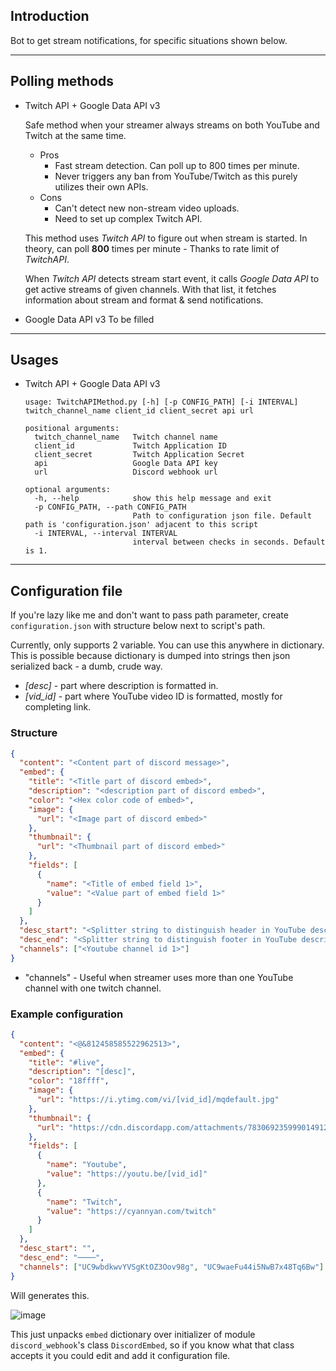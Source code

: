 ## Introduction

Bot to get stream notifications, for specific situations shown below.

---

## Polling methods

- Twitch API + Google Data API v3
  
    Safe method when your streamer always streams on both YouTube and Twitch at the same time.
    
    - Pros
        - Fast stream detection. Can poll up to 800 times per minute.
        - Never triggers any ban from YouTube/Twitch as this purely utilizes their own APIs.
    - Cons
        - Can't detect new non-stream video uploads.
        - Need to set up complex Twitch API.
    
    This method uses *Twitch API* to figure out when stream is started. In theory, 
    can poll **800** times per minute - Thanks to rate limit of *TwitchAPI*.
  
    When *Twitch API* detects stream start event, it calls *Google Data API* to get active streams of given channels.
    With that list, it fetches information about stream and format & send notifications.
  
- Google Data API v3
    To be filled
  
---

## Usages

- Twitch API + Google Data API v3
    ```commandline
    usage: TwitchAPIMethod.py [-h] [-p CONFIG_PATH] [-i INTERVAL] twitch_channel_name client_id client_secret api url
    
    positional arguments:
      twitch_channel_name   Twitch channel name
      client_id             Twitch Application ID
      client_secret         Twitch Application Secret
      api                   Google Data API key
      url                   Discord webhook url
    
    optional arguments:
      -h, --help            show this help message and exit
      -p CONFIG_PATH, --path CONFIG_PATH
                            Path to configuration json file. Default path is 'configuration.json' adjacent to this script
      -i INTERVAL, --interval INTERVAL
                            interval between checks in seconds. Default is 1.
    ```

---

## Configuration file

If you're lazy like me and don't want to pass path parameter, create `configuration.json` with structure below next to script's path.

Currently, only supports 2 variable. You can use this anywhere in dictionary. This is possible because dictionary is dumped
into strings then json serialized back - a dumb, crude way.

- *[desc]* - part where description is formatted in.
- *[vid_id]* - part where YouTube video ID is formatted, mostly for completing link.

### Structure
```json
{
  "content": "<Content part of discord message>",
  "embed": {
    "title": "<Title part of discord embed>",
    "description": "<description part of discord embed>",
    "color": "<Hex color code of embed>",
    "image": {
      "url": "<Image part of discord embed>"
    },
    "thumbnail": {
      "url": "<Thumbnail part of discord embed>"
    },
    "fields": [
      {
        "name": "<Title of embed field 1>",
        "value": "<Value part of embed field 1>"
      }
    ]
  },
  "desc_start": "<Splitter string to distinguish header in YouTube description.>",
  "desc_end": "<Splitter string to distinguish footer in YouTube description>",
  "channels": ["<Youtube channel id 1>"]
}
```

- "channels" - Useful when streamer uses more than one YouTube channel with one twitch channel.

### Example configuration
```json
{
  "content": "<@&812458585522962513>",
  "embed": {
    "title": "#live",
    "description": "[desc]",
    "color": "18ffff",
    "image": {
      "url": "https://i.ytimg.com/vi/[vid_id]/mqdefault.jpg"
    },
    "thumbnail": {
      "url": "https://cdn.discordapp.com/attachments/783069235999014912/840531297499480084/ezgif.com-gif-maker.gif"
    },
    "fields": [
      {
        "name": "Youtube",
        "value": "https://youtu.be/[vid_id]"
      },
      {
        "name": "Twitch",
        "value": "https://cyannyan.com/twitch"
      }
    ]
  },
  "desc_start": "",
  "desc_end": "────",
  "channels": ["UC9wbdkwvYVSgKtOZ3Oov98g", "UC9waeFu44i5NwB7x48Tq6Bw"]
}
```

Will generates this.

![image](https://user-images.githubusercontent.com/26041217/120014990-b51b9380-c01d-11eb-893f-c95916035fe5.png)

This just unpacks `embed` dictionary over initializer of module `discord_webhook`'s class `DiscordEmbed`, so if
you know what that class accepts it you could edit and add it configuration file.
